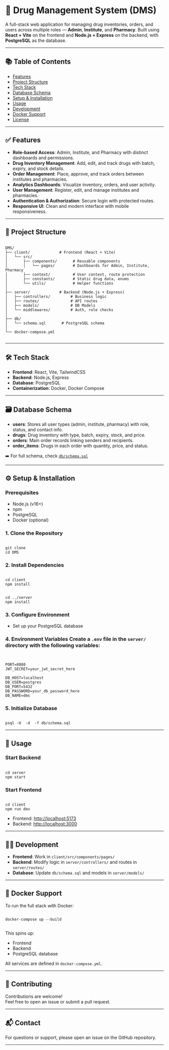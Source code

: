 
# 💊 Drug Management System (DMS)

A full-stack web application for managing drug inventories, orders, and users across multiple roles — **Admin**, **Institute**, and **Pharmacy**. Built using **React + Vite** on the frontend and **Node.js + Express** on the backend, with **PostgreSQL** as the database.

---

## 📚 Table of Contents

- [Features](#features)
- [Project Structure](#project-structure)
- [Tech Stack](#tech-stack)
- [Database Schema](#database-schema)
- [Setup & Installation](#setup--installation)
- [Usage](#usage)
- [Development](#development)
- [Docker Support](#docker-support)
- [License](#license)

---

## ✅ Features

- **Role-based Access**: Admin, Institute, and Pharmacy with distinct dashboards and permissions.
- **Drug Inventory Management**: Add, edit, and track drugs with batch, expiry, and stock details.
- **Order Management**: Place, approve, and track orders between institutes and pharmacies.
- **Analytics Dashboards**: Visualize inventory, orders, and user activity.
- **User Management**: Register, edit, and manage institutes and pharmacies.
- **Authentication & Authorization**: Secure login with protected routes.
- **Responsive UI**: Clean and modern interface with mobile responsiveness.

---

## 📁 Project Structure

<pre><code>
DMS/
├── client/             # Frontend (React + Vite)
│   └── src/
│       ├── components/       # Reusable components
│       │   └── pages/        # Dashboards for Admin, Institute, Pharmacy
│       ├── context/          # User context, route protection
│       ├── constants/        # Static drug data, enums
│       └── utils/            # Helper functions
│
├── server/             # Backend (Node.js + Express)
│   ├── controllers/         # Business logic
│   ├── routes/              # API routes
│   ├── models/              # DB Models
│   └── middlewares/         # Auth, role checks
│
├── db/
│   └── schema.sql       # PostgreSQL schema
│
└── docker-compose.yml
 </code></pre>

---

## 🛠️ Tech Stack

- **Frontend**: React, Vite, TailwindCSS
- **Backend**: Node.js, Express
- **Database**: PostgreSQL
- **Containerization**: Docker, Docker Compose

---

## 🗃️ Database Schema

- **users**: Stores all user types (admin, institute, pharmacy) with role, status, and contact info.
- **drugs**: Drug inventory with type, batch, expiry, stock, and price.
- **orders**: Main order records linking senders and recipients.
- **order_items**: Drugs in each order with quantity, price, and status.

➡️ For full schema, check [`db/schema.sql`](db/schema.sql)

---

## ⚙️ Setup & Installation

### Prerequisites

- Node.js (v16+)
- npm
- PostgreSQL
- Docker (optional)

### 1. Clone the Repository

<pre><code>
git clone <repo-url>
cd DMS
</code></pre>


### 2. Install Dependencies
<pre><code>
cd client
npm install
</code></pre>
<pre><code>
cd ../server
npm install
</code></pre>


### 3. Configure Environment

- Set up your PostgreSQL database

### 4. Environment Variables Create a `.env` file in the `server/` directory with the following variables: 
<pre><code>

PORT=8080 
JWT_SECRET=your_jwt_secret_here 

DB_HOST=localhost 
DB_USER=postgres 
DB_PORT=5432 
DB_PASSWORD=your_db_password_here 
DB_NAME=dms
</code></pre>

### 5. Initialize Database

<pre><code>
psql -U <your_username> -d <your_db_name> -f db/schema.sql
</code></pre>

---

## 🚀 Usage

### Start Backend

<pre><code>
cd server
npm start
</code></pre>

### Start Frontend

<pre><code>
cd client
npm run dev
</code></pre>

- Frontend: [http://localhost:5173](http://localhost:5173)  
- Backend: [http://localhost:3000](http://localhost:3000)

---

## 🧑‍💻 Development

- **Frontend**: Work in `client/src/components/pages/`
- **Backend**: Modify logic in `server/controllers/` and routes in `server/routes/`
- **Database**: Update `db/schema.sql` and models in `server/models/`

---

## 🐳 Docker Support

To run the full stack with Docker:

<pre><code>
docker-compose up --build
 </code></pre>

This spins up:
- Frontend
- Backend
- PostgreSQL database

All services are defined in `docker-compose.yml`.

---

## 🤝 Contributing

Contributions are welcome!  
Feel free to open an issue or submit a pull request.

---

## 📬 Contact

For questions or support, please open an issue on the GitHub repository.

---



